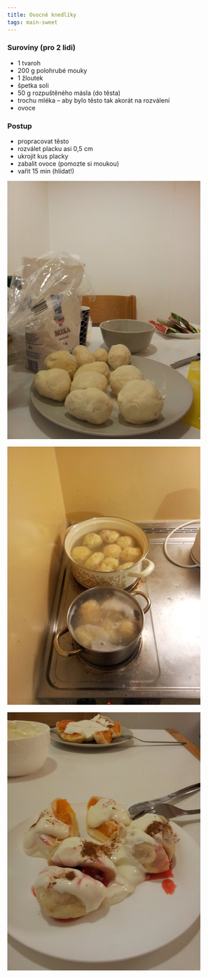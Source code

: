 ```yaml
---
title: Ovocné knedlíky
tags: main-sweet
---
```


### Suroviny (pro 2 lidi)
 - 1 tvaroh
 - 200 g polohrubé mouky
 - 1 žloutek
 - špetka soli
 - 50 g rozpuštěného másla (do těsta)
 - trochu mléka – aby bylo těsto tak akorát na rozválení
 - ovoce

### Postup
- propracovat těsto
- rozválet placku asi 0,5 cm
- ukrojit kus placky
- zabalit ovoce (pomozte si moukou)
- vařit 15 min (hlídat!)

![Zabalené knedlíky](/fotky/ovocne-knedliky-01.jpg)

![Vaříme](/fotky/ovocne-knedliky-02.jpg)

![Servírujeme](/fotky/ovocne-knedliky-03.jpg)
